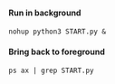 #### Run in background
`nohup python3 START.py &`

#### Bring back to foreground
`ps ax | grep START.py`